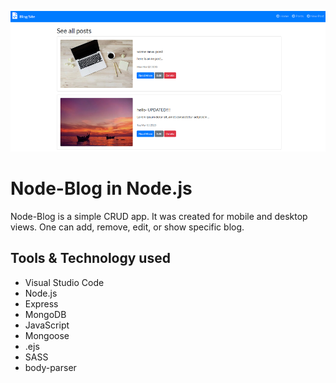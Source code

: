 ![Node-Blog](img/github.png)
# Node-Blog in Node.js

Node-Blog is a simple CRUD app. It was created for mobile and desktop views. One can add, remove, edit, or show
specific blog. 

## Tools & Technology used

- Visual Studio Code
- Node.js
- Express
- MongoDB
- JavaScript
- Mongoose
- .ejs
- SASS
- body-parser
